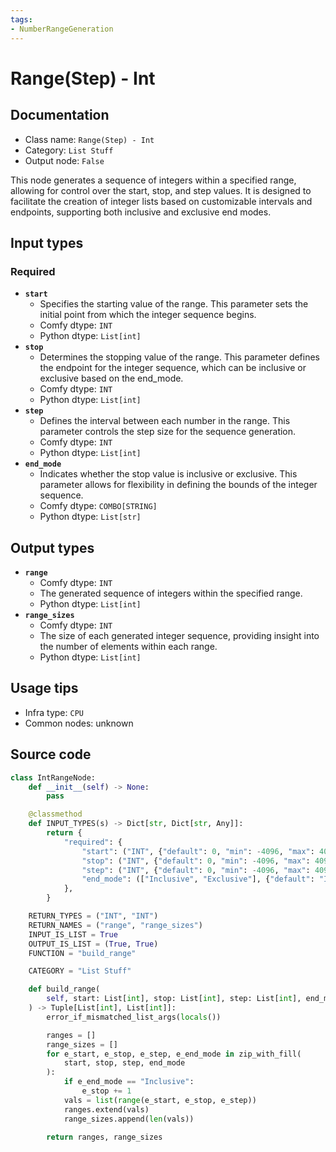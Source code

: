 ```yaml
---
tags:
- NumberRangeGeneration
---
```


# Range(Step) - Int
## Documentation
- Class name: `Range(Step) - Int`
- Category: `List Stuff`
- Output node: `False`

This node generates a sequence of integers within a specified range, allowing for control over the start, stop, and step values. It is designed to facilitate the creation of integer lists based on customizable intervals and endpoints, supporting both inclusive and exclusive end modes.
## Input types
### Required
- **`start`**
    - Specifies the starting value of the range. This parameter sets the initial point from which the integer sequence begins.
    - Comfy dtype: `INT`
    - Python dtype: `List[int]`
- **`stop`**
    - Determines the stopping value of the range. This parameter defines the endpoint for the integer sequence, which can be inclusive or exclusive based on the end_mode.
    - Comfy dtype: `INT`
    - Python dtype: `List[int]`
- **`step`**
    - Defines the interval between each number in the range. This parameter controls the step size for the sequence generation.
    - Comfy dtype: `INT`
    - Python dtype: `List[int]`
- **`end_mode`**
    - Indicates whether the stop value is inclusive or exclusive. This parameter allows for flexibility in defining the bounds of the integer sequence.
    - Comfy dtype: `COMBO[STRING]`
    - Python dtype: `List[str]`
## Output types
- **`range`**
    - Comfy dtype: `INT`
    - The generated sequence of integers within the specified range.
    - Python dtype: `List[int]`
- **`range_sizes`**
    - Comfy dtype: `INT`
    - The size of each generated integer sequence, providing insight into the number of elements within each range.
    - Python dtype: `List[int]`
## Usage tips
- Infra type: `CPU`
- Common nodes: unknown


## Source code
```python
class IntRangeNode:
    def __init__(self) -> None:
        pass

    @classmethod
    def INPUT_TYPES(s) -> Dict[str, Dict[str, Any]]:
        return {
            "required": {
                "start": ("INT", {"default": 0, "min": -4096, "max": 4096, "step": 1}),
                "stop": ("INT", {"default": 0, "min": -4096, "max": 4096, "step": 1}),
                "step": ("INT", {"default": 0, "min": -4096, "max": 4096, "step": 1}),
                "end_mode": (["Inclusive", "Exclusive"], {"default": "Inclusive"}),
            },
        }

    RETURN_TYPES = ("INT", "INT")
    RETURN_NAMES = ("range", "range_sizes")
    INPUT_IS_LIST = True
    OUTPUT_IS_LIST = (True, True)
    FUNCTION = "build_range"

    CATEGORY = "List Stuff"

    def build_range(
        self, start: List[int], stop: List[int], step: List[int], end_mode: List[str]
    ) -> Tuple[List[int], List[int]]:
        error_if_mismatched_list_args(locals())

        ranges = []
        range_sizes = []
        for e_start, e_stop, e_step, e_end_mode in zip_with_fill(
            start, stop, step, end_mode
        ):
            if e_end_mode == "Inclusive":
                e_stop += 1
            vals = list(range(e_start, e_stop, e_step))
            ranges.extend(vals)
            range_sizes.append(len(vals))

        return ranges, range_sizes

```
